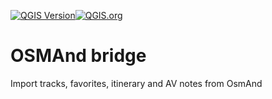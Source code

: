 [![QGIS Version](https://img.shields.io/badge/QGIS-3.x-green)](https://qgis.org)[![QGIS.org](https://img.shields.io/badge/QGIS.org-published-green)](https://plugins.qgis.org/plugins/OsmAnd_bridge/#plugin-versions)

# OSMAnd bridge

Import tracks, favorites, itinerary and AV notes from OsmAnd
